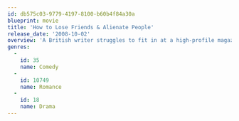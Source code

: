 ```yaml
---
id: db575c03-9779-4197-8100-b60b4f84a30a
blueprint: movie
title: 'How to Lose Friends & Alienate People'
release_date: '2008-10-02'
overview: 'A British writer struggles to fit in at a high-profile magazine in New York. Based on Toby Young''s memoir "How to Lose Friends &amp; Alienate People".'
genres:
  -
    id: 35
    name: Comedy
  -
    id: 10749
    name: Romance
  -
    id: 18
    name: Drama
---
```

